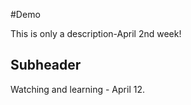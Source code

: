 #Demo

This is only a description-April 2nd week!


## Subheader


Watching and learning - April 12.
